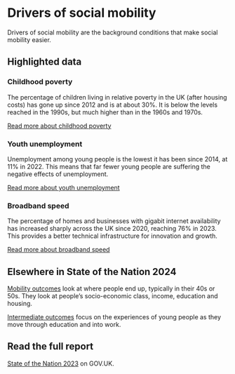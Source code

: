 # Drivers of social mobility
Drivers of social mobility are the background conditions that make social mobility easier.

## Highlighted data
<div class="grid grid3 grid-domain">
    <div class="govuk-body">
        <h3 class="govuk-heading-s">
            Childhood poverty
        </h3>
        <div class="chart-container" aria-hidden="true">
            <div id="chart1"></div>
        </div>
        <script>
            new Chart(
                'chart1',
                '/static/data/by-page/drivers_of_social_mobility/DR12-2.0-childhood-poverty--by-year-and-country--uk-only--chart-format.csv',
                {
                    "height": 200,
                    "type": "liney",
                    "xkey": "time_period",
                    "ykey": "value",
                    "zkey": "area_name",
                    "sort": "time_period",
                    "scale": "%",
                    "xgrid": false,
                    "ygrid": true,
                    "xticks": [1997, 2012, 2023],
                    "yticks": 2,
                    "legend": false,
                    "showDots": false,
                    "colourScheme": ["#5694ca"],
                    "range": [0, 40],
                    "margin": [0, 0, 0, 0],
                    "maxLabelLength": 50
                }
            )
        </script>
        <p class="govuk-body">
            The percentage of children living in relative poverty in the UK (after housing costs) has gone up since 2012 and is at about 30%.
            It is below the levels reached in the 1990s, but much higher than in the 1960s and 1970s.
        </p>
        <a href="/drivers_of_social_mobility/conditions_of_childhood/childhood_poverty/latest"
           class="govuk-link">
            Read more
            <span class="govuk-visually-hidden">about childhood poverty</span>
        </a>
    </div>
    <div class="govuk-body">
        <h3 class="govuk-heading-s">
            Youth unemployment
        </h3>
        <div class="chart-container" aria-hidden="true">
            <div id="chart2"></div>
        </div>
        <script>
            new Chart(
                'chart2',
                '/drivers_of_social_mobility/work_opportunities_for_young_people/youth_unemployment/2.0/DR32-2.0-youth-unemployment--by-year--chart-format.csv',
                {
                    "type": "bary",
                    "xkey": "time_period",
                    "ykey": "value",
                    "zkey": "area_name",
                    "sort": "time_period",
                    "scale": "%",
                    "rounding": "0dp",
                    "xgrid": false,
                    "ygrid": true,
                    "xticks": "first-last",
                    "yticks": 5,
                    "legend": false,
                    "showDots": false,
                    "colourScheme": ["#5694ca"],
                    "range": [0, 20],
                    "margin": [0, 0, 0, 0],
                    "maxLabelLength": 45
                }
            )
        </script>
        <p class="govuk-body">
            Unemployment among young people is the lowest it has been since 2014, at 11% in 2022.
            This means that far fewer young people are suffering the negative effects of unemployment.
        </p>
        <a href="/drivers_of_social_mobility/work_opportunities_for_young_people/youth_unemployment/latest"
           class="govuk-link">
            Read more
            <span class="govuk-visually-hidden">about youth unemployment</span>
        </a>
    </div>
    <div class="govuk-body">
        <h3 class="govuk-heading-s">
            Broadband speed
        </h3>
        <div class="chart-container" aria-hidden="true">
            <div id="chart3"></div>
        </div>
        <script>
            new Chart(
                'chart3',
                '/static/data/by-page/drivers_of_social_mobility/DR51-2.0-broadband-speed--by-year-and-country--uk-only--chart-format.csv',
                {
                    "height": 200,
                    "type": "liney",
                    "xkey": "time_period",
                    "ykey": "value",
                    "zkey": "area_name",
                    "sort": "time_period",
                    "scale": "%",
                    "rounding": "0dp",
                    "xgrid": false,
                    "ygrid": true,
                    "xticks": "first-last",
                    "yticks": 2,
                    "legend": false,
                    "showDots": true,
                    "colourScheme": ["#5694ca"],
                    "range": [0, 100],
                    "margin": [0, 0, 0, 15],
                    "maxLabelLength": 35
                }
            )
        </script>
        <p class="govuk-body">
            The percentage of homes and businesses with gigabit internet availability has increased sharply across the UK since 2020, reaching 76% in 2023.
            This provides a better technical infrastructure for innovation and growth.
        </p>
        <a href="/drivers_of_social_mobility/research_and_development_environment/broadband_speed/latest"
           class="govuk-link">
            Read more
            <span class="govuk-visually-hidden">about broadband speed</span>
        </a>
    </div>
</div>

## Elsewhere in State of the Nation 2024
[Mobility outcomes](/mobility_outcomes)
look at where people end up, typically in their 40s or 50s.
They look at people’s socio-economic class, income, education and housing.

[Intermediate outcomes](/intermediate_outcomes)
focus on the experiences of young people as they move through education and into work.

## Read the full report
[State of the Nation 2023](https://www.gov.uk/government/publications/state-of-the-nation-2023-people-and-places)
on GOV.UK.
